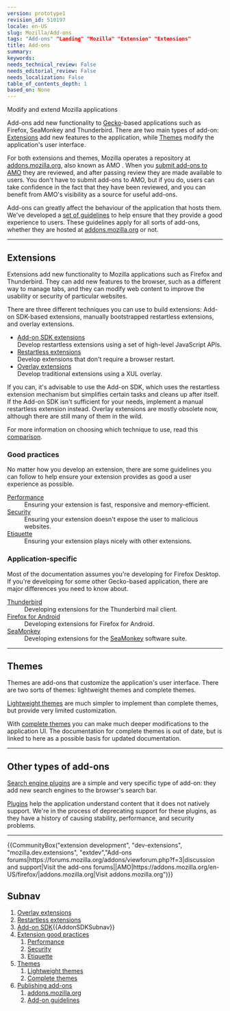 ```yaml
---
version: prototype1
revision_id: 510197
locale: en-US
slug: Mozilla/Add-ons
tags: "Add-ons" "Landing" "Mozilla" "Extension" "Extensions"
title: Add-ons
summary: 
keywords: 
needs_technical_review: False
needs_editorial_review: False
needs_localization: False
table_of_contents_depth: 1
based_on: None
---
```

<div class="summary">
 Modify and extend Mozilla applications</div>
<p><span class="seoSummary">Add-ons add new functionality to <a href="/en-US/docs/Mozilla/Gecko">Gecko</a>-based applications such as Firefox, SeaMonkey and Thunderbird.</span><strong> </strong>There are two main types of add-on: <a href="#Extensions">Extensions</a> add new features to the application, while <a href="#Themes">Themes</a> modify the application's user interface.</p>
<p>For both extensions and themes, Mozilla operates a repository at <a href="https://addons.mozilla.org/">addons.mozilla.org</a>, also known as AMO . When you <a href="/en-US/Add-ons/Submitting_an_add-on_to_AMO">submit add-ons to AMO</a> they are reviewed, and after passing review they are made available to users. You don't have to submit add-ons to AMO, but if you do, users can take confidence in the fact that they have been reviewed, and you can benefit from AMO's visibility as a source for useful add-ons.</p>
<p>Add-ons can greatly affect the behaviour of the application that hosts them. We've developed a <a href="/en-US/docs/Mozilla/Add-ons/Add-on_guidelines">set of guidelines</a> to help ensure that they provide a good experience to users. These guidelines apply for all sorts of add-ons, whether they are hosted at <a href="https://addons.mozilla.org/">addons.mozilla.org</a> or not.</p>
<hr />
<h2 id="Extensions"><a name="Extensions">Extensions</a></h2>
<p>Extensions add new functionality to Mozilla applications such as Firefox and Thunderbird. They can add new features to the browser, such as a different way to manage tabs, and they can modify web content to improve the usability or security of particular websites.</p>
<p>There are three different techniques you can use to build extensions: Add-on SDK-based extensions, manually bootstrapped restartless extensions, and overlay extensions.</p>
<ul class="card-grid">
 <li><span><a href="https://addons.mozilla.org/en-US/developers/docs/sdk/latest/dev-guide/index.html">Add-on SDK extensions</a></span><br />
  Develop restartless extensions using a set of high-level JavaScript APIs.</li>
 <li><span><a href="/en-US/Add-ons/Bootstrapped_extensions">Restartless extensions</a></span><br />
  Develop extensions that don't require a browser restart.</li>
 <li><a href="/en-US/Add-ons/Overlay_Extensions"><span>Overlay extensions</span></a><br />
  Develop traditional extensions using a XUL overlay.</li>
</ul>
<p>If you can, it's advisable to use the Add-on SDK, which uses the restartless extension mechanism but simplifies certain tasks and cleans up after itself. If the Add-on SDK isn't sufficient for your needs, implement a manual restartless extension instead. Overlay extensions are mostly obsolete now, although there are still many of them in the wild.</p>
<p>For more information on choosing which technique to use, read this <a href="/en-US/Add-ons/Comparing_Extension_Toolchains">comparison</a>.</p>
<div class="column-container">
 <div class="column-half">
  <h3 id="Good_practices">Good practices</h3>
  <p>No matter how you develop an extension, there are some guidelines you can follow to help ensure your extension provides as good a user experience as possible.</p>
  <dl>
   <dt>
    <a href="/en-US/Add-ons/Performance_best_practices_in_extensions">Performance</a></dt>
   <dd>
    Ensuring your extension is fast, responsive and memory-efficient.</dd>
   <dt>
    <a href="/en-US/Add-ons/Security_best_practices_in_extensions">Security</a></dt>
   <dd>
    Ensuring your extension doesn't expose the user to malicious websites.</dd>
   <dt>
    <a href="/en-US/Add-ons/Extension_etiquette">Etiquette</a></dt>
   <dd>
    Ensuring your extension plays nicely with other extensions.</dd>
  </dl>
 </div>
 <div class="column-half">
  <h3 id="Application-specific">Application-specific</h3>
  <p>Most of the documentation assumes you're developing for Firefox Desktop. If you're developing for some other Gecko-based application, there are major differences you need to know about.</p>
  <dl>
   <dt>
    <a href="/en-US/Add-ons/Thunderbird">Thunderbird</a></dt>
   <dd>
    Developing extensions for the Thunderbird mail client.</dd>
   <dt>
    <a href="/en-US/Add-ons/Firefox_for_Android">Firefox for Android</a></dt>
   <dd>
    Developing extensions for Firefox for Android.</dd>
   <dt>
    <a href="/en-US/Add-ons/SeaMonkey_2">SeaMonkey</a></dt>
   <dd>
    Developing extensions for the <a href="http://www.seamonkey-project.org/">SeaMonkey</a> software suite.</dd>
  </dl>
 </div>
</div>
<hr />
<h2 id="Themes"><a name="Themes">Themes</a></h2>
<p>Themes are add-ons that customize the application's user interface. There are two sorts of themes: lightweight themes and complete themes.</p>
<div class="column-container">
 <div class="column-half">
  <p><a href="https://addons.mozilla.org/en-US/developers/docs/themes">Lightweight themes</a> are much simpler to implement than complete themes, but provide very limited customization.</p>
 </div>
 <div class="column-half">
  <p>With <a href="/en-US/docs/Themes">complete themes</a> you can make much deeper modifications to the application UI. The documentation for complete themes is out of date, but is linked to here as a possible basis for updated documentation.</p>
 </div>
</div>
<hr />
<h2 id="Other_types_of_add-ons">Other types of add-ons</h2>
<p><a href="/en-US/docs/Creating_OpenSearch_plugins_for_Firefox">Search engine plugins</a> are a simple and very specific type of add-on: they add new search engines to the browser's search bar.</p>
<p><a href="/en-US/docs/Plugins">Plugins</a> help the application understand content that it does not natively support. We're in the process of deprecating support for these plugins, as they have a history of causing stability, performance, and security problems.</p>
<hr />
<p>{{CommunityBox("extension development", "dev-extensions", "mozilla.dev.extensions", "extdev","Add-ons forums|https://forums.mozilla.org/addons/viewforum.php?f=3|discussion and support|Visit the add-ons forums||AMO|https://addons.mozilla.org/en-US/firefox/|addons.mozilla.org|Visit addons.mozilla.org")}}</p>
<h2 id="Subnav">Subnav</h2>
<ol>
 <li><a href="/en-US/User:wbamberg/Add-ons/Overlay_Extensions" title="Overlay extensions">Overlay extensions</a></li>
 <li><a href="/en-US/docs/Extensions/Bootstrapped_extensions" title="Restartless extensions">Restartless extensions</a></li>
 <li><a href="https://addons.mozilla.org/en-US/developers/docs/sdk/latest/dev-guide/index.html">Add-on SDK</a>{{AddonSDKSubnav}}</li>
 <li><a href="#">Extension good practices</a>
  <ol>
   <li><a href="/en-US/Add-ons/Performance_best_practices_in_extensions" title="Performance">Performance</a></li>
   <li><a href="/en-US/Add-ons/Security_best_practices_in_extensions" title="Security">Security</a></li>
   <li><a href="/en-US/Add-ons/Extension_etiquette" title="Etiquette">Etiquette</a></li>
  </ol>
 </li>
 <li><a href="#">Themes</a>
  <ol>
   <li><a href="https://addons.mozilla.org/en-US/developers/docs/themes" title="Lightweight themes">Lightweight themes</a></li>
   <li><a href="/en-US/docs/Themes" title="Complete themes">Complete themes</a></li>
  </ol>
 </li>
 <li><a href="#">Publishing add-ons</a>
  <ol>
   <li><a href="https://addons.mozilla.org/" title="addons.mozilla.org">addons.mozilla.org</a></li>
   <li><a href="/en-US/docs/Mozilla/Add-ons/Add-on_guidelines">Add-on guidelines</a></li>
  </ol>
 </li>
</ol>

